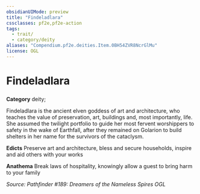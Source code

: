 ```yaml
---
obsidianUIMode: preview
title: "Findeladlara"
cssclasses: pf2e,pf2e-action
tags:
  - trait/
  - category/deity
aliases: "Compendium.pf2e.deities.Item.0BH54ZVR8NcrGlMu"
license: OGL
---
```

# Findeladlara

### 

**Category** deity; 




Findeladlara is the ancient elven goddess of art and architecture, who teaches the value of preservation, art, buildings and, most importantly, life. She assumed the twilight portfolio to guide her most fervent worshippers to safety in the wake of Earthfall, after they remained on Golarion to build shelters in her name for the survivors of the cataclysm.

**Edicts** Preserve art and architecture, bless and secure households, inspire and aid others with your works

**Anathema** Break laws of hospitality, knowingly allow a guest to bring harm to your family

*Source: Pathfinder #189: Dreamers of the Nameless Spires*
*OGL*